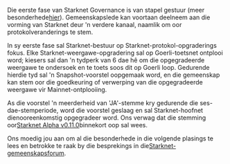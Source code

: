 Die eerste fase van Starknet Governance is van stapel gestuur (meer besonderhede[hier](https://www.starknet.io/en/posts/governance/starknets-governance-first-phase)). Gemeenskapslede kan voortaan deelneem aan die vorming van Starknet deur 'n verdere kanaal, naamlik om oor protokolveranderings te stem.

In sy eerste fase sal Starknet-bestuur op Starknet-protokol-opgraderings fokus. Elke Starknet-weergawe-opgradering sal op Goerli-toetsnet ontplooi word; kiesers sal dan 'n tydperk van 6 dae hê om die opgegradeerde weergawe te ondersoek en te toets soos dit op Goerli loop. Gedurende hierdie tyd sal 'n Snapshot-voorstel oopgemaak word, en die gemeenskap kan stem oor die goedkeuring of verwerping van die opgegradeerde weergawe vir Mainnet-ontplooiing.

As die voorstel 'n meerderheid van 'JA'-stemme kry gedurende die ses-dae-stemperiode, word die voorstel geslaag en sal Starknet-hoofnet dienooreenkomstig opgegradeer word. Ons verwag dat die stemming oor[Starknet Alpha v0.11.0](https://docs.starknet.io/documentation/starknet_versions/upcoming_versions/#what_to_expect)binnekort oop sal wees.

Ons moedig jou aan om al die besonderhede in die volgende plasings te lees en betrokke te raak by die besprekings in die[Starknet-gemeenskapsforum](https://community.starknet.io/).